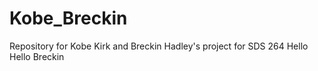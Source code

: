 # Kobe_Breckin
Repository for Kobe Kirk and Breckin Hadley's project for SDS 264
Hello
Hello Breckin
